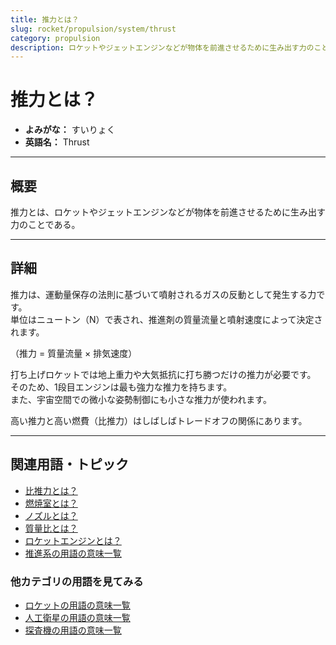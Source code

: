```yaml
---
title: 推力とは？
slug: rocket/propulsion/system/thrust
category: propulsion
description: ロケットやジェットエンジンなどが物体を前進させるために生み出す力のことである推力の意味・定義・内容について解説します。  
---
```


# 推力とは？

- **よみがな：** すいりょく  
- **英語名：** Thrust  

---

## 概要

推力とは、ロケットやジェットエンジンなどが物体を前進させるために生み出す力のことである。  

---

## 詳細

推力は、運動量保存の法則に基づいて噴射されるガスの反動として発生する力です。  
単位はニュートン（N）で表され、推進剤の質量流量と噴射速度によって決定されます。  

（推力 = 質量流量 × 排気速度）

打ち上げロケットでは地上重力や大気抵抗に打ち勝つだけの推力が必要です。  
そのため、1段目エンジンは最も強力な推力を持ちます。  
また、宇宙空間での微小な姿勢制御にも小さな推力が使われます。  

高い推力と高い燃費（比推力）はしばしばトレードオフの関係にあります。  

---

## 関連用語・トピック

- [比推力とは？](/docs/rocket/propulsion/system/isp)
- [燃焼室とは？](/docs/rocket/propulsion/system/combustion-chamber)
- [ノズルとは？](/docs/rocket/propulsion/system/nozzle)
- [質量比とは？](/docs/rocket/propulsion/system/mass-ratio)
- [ロケットエンジンとは？](/docs/rocket/propulsion/rocket-engine)
- [推進系の用語の意味一覧](/docs/category/propulsion)

### 他カテゴリの用語を見てみる
- [ロケットの用語の意味一覧](/docs/category/rocket)
- [人工衛星の用語の意味一覧](/docs/category/satellite)
- [探査機の用語の意味一覧](/docs/category/explorer)

